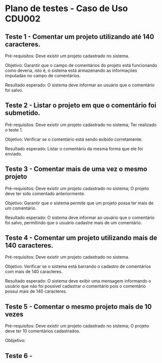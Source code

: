 # Plano de testes - Caso de Uso CDU002

## Teste 1 - Comentar um projeto utilizando até 140 caracteres.
Pré-requisitos: Deve existir um projeto cadastrado no sistema.

Objetivo: Garantir que o campo de comentários do projeto está funcionando como deveria, isto é, o sistema está armazenando as informações 
imputadas no campo de comentários.

Resultado esperado: O sistema deve informar ao usuário que o comentário foi salvo.

## Teste 2 - Listar o projeto em que o comentário foi submetido.
Pré-requisitos: Deve existir um projeto cadastrado no sistema; Ter realizado o teste 1.

Objetivo: Verificar se o comentário está sendo exibido corretamente.

Resultado esperado: Listar o comentário da mesma forma que ele foi enviado.

## Teste 3 - Comentar mais de uma vez o mesmo projeto
Pré-requisitos: Deve existir um projeto cadastrado no sistema; O projeto deve ter sido comentado anteriormente.

Objetivo: Garantir que o sistema permite que um projeto possa ter mais de um comentário.

Resultado esperado: O sistema deve informar ao usuário que o comentário foi salvo, permitindo que o usuário cadastre mais de um comentário.

## Teste 4 - Comentar um projeto utilizando mais de 140 caracteres.
Pré-requisitos: Deve existir um projeto cadastrado no sistema.

Objetivo: Verificar se o sistema está barrando o cadastro de comentários com mais de 140 caracteres.

Resultado esperado: O sistema deve exibir uma mensagem informando o usuário que não foi possível cadastrar o comentário pois o comentário possui mais de 140 caracteres.

## Teste 5 - Comentar o mesmo projeto mais de 10 vezes
Pré-requisitos: Deve existir um projeto cadastrado no sistema; O projeto deve ter 10 comentários cadastrados.

Obbjetivo:  


## Teste 6 - 
